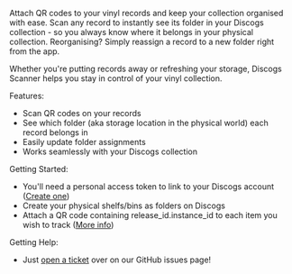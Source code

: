 Attach QR codes to your vinyl records and keep your collection organised with ease. Scan any record to instantly see its folder in your Discogs collection - so you always know where it belongs in your physical collection. Reorganising? Simply reassign a record to a new folder right from the app.

Whether you're putting records away or refreshing your storage, Discogs Scanner helps you stay in control of your vinyl collection.

Features:
- Scan QR codes on your records
- See which folder (aka storage location in the physical world) each record belongs in
- Easily update folder assignments
- Works seamlessly with your Discogs collection

Getting Started:
- You'll need a personal access token to link to your Discogs account ([Create one](https://www.discogs.com/settings/developers))
- Create your physical shelfs/bins as folders on Discogs
- Attach a QR code containing release_id.instance_id to each item you wish to track ([More info](QR_data.html))

Getting Help:
- Just [open a ticket](https://github.com/geftactics/discogs-scanner/issues) over on our GitHub issues page!
